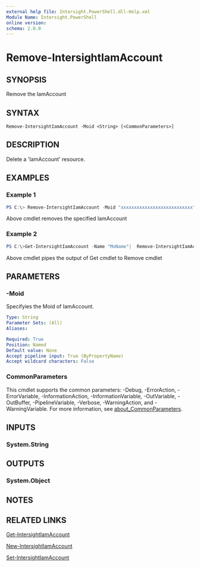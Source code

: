 ```yaml
---
external help file: Intersight.PowerShell.dll-Help.xml
Module Name: Intersight.PowerShell
online version:
schema: 2.0.0
---
```


# Remove-IntersightIamAccount

## SYNOPSIS
Remove the IamAccount

## SYNTAX

```
Remove-IntersightIamAccount -Moid <String> [<CommonParameters>]
```

## DESCRIPTION
Delete a &apos;IamAccount&apos; resource.

## EXAMPLES

### Example 1
```powershell
PS C:\> Remove-IntersightIamAccount -Moid "xxxxxxxxxxxxxxxxxxxxxxxxxxx"
```
Above cmdlet removes the specified IamAccount 

### Example 2
```powershell
PS C:\>Get-IntersightIamAccount -Name "MoName"|  Remove-IntersightIamAccount
```
Above cmdlet pipes the output of Get cmdlet to Remove cmdlet

## PARAMETERS

### -Moid
Specifyies the Moid of IamAccount.

```yaml
Type: String
Parameter Sets: (All)
Aliases:

Required: True
Position: Named
Default value: None
Accept pipeline input: True (ByPropertyName)
Accept wildcard characters: False
```

### CommonParameters
This cmdlet supports the common parameters: -Debug, -ErrorAction, -ErrorVariable, -InformationAction, -InformationVariable, -OutVariable, -OutBuffer, -PipelineVariable, -Verbose, -WarningAction, and -WarningVariable. For more information, see [about_CommonParameters](http://go.microsoft.com/fwlink/?LinkID=113216).

## INPUTS

### System.String

## OUTPUTS

### System.Object
## NOTES

## RELATED LINKS

[Get-IntersightIamAccount](./Get-IntersightIamAccount.md)

[New-IntersightIamAccount](./New-IntersightIamAccount.md)

[Set-IntersightIamAccount](./Set-IntersightIamAccount.md)

